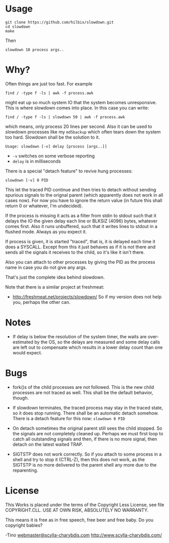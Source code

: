 # Usage

```
git clone https://github.com/hilbix/slowdown.git
cd slowdown
make
```

Then

```
slowdown 10 process args..
```


# Why?

Often things are just too fast.  For example

```
find / -type f -ls | awk -f process.awk
```

might eat up so much system IO that the system becomes unresponsive.
This is where slowdown comes into place.  In this case you can write:

```
find / -type f -ls | slowdown 50 | awk -f process.awk
```

which means, only process 20 lines per second.  Also it can be used to
slowdown processes like my `md5backup` which often tears down the system
too hard.  Slowdown shall be the solution to it.

```
Usage: slowdown [-v] delay [process [args..]]
```

- `-v` switches on some verbose reporting
- `delay` is in milliseconds

There is a special "detach feature" to revive hung processes:

```
slowdown [-v] 0 PID
```

This let the traced PID continue and then tries to detach without
sending spurious signals to the orignal parent (which apparently does
not work in all cases now).  For now you have to ignore the return
value (in future this shall return 0 or whatever, I'm undecided).

If the process is missing it acts as a filter from stdin to stdout
such that it delays the IO the given delay each line or BLKSIZ (4096)
bytes, whatever comes first.  Also it runs unbuffered, such that it
writes lines to stdout in a flushed mode.  Always as you expect it.

If process is given, it is started "traced", that is, it is delayed
each time it does a SYSCALL.  Except from this it just behaves as if
it is not there and sends all the signals it receives to the child, so
it's like it isn't there.

Also you can attach to other processes by giving the PID as the
process name in case you do not give any args.

That's just the complete idea behind slowdown.

Note that there is a similar project at freshmeat:
- http://freshmeat.net/projects/slowdown/
So if my version does not help you, perhaps the other can.

# Notes

- If delay is below the resolution of the system timer, the waits are
  over-estimated by the OS, so the delays are measured and some delay
  calls are left out to compensate which results in a lower delay
  count than one would expect.

# Bugs

- fork()s of the child processes are not followed.  This is the new
  child processes are not traced as well.  This shall be the default
  behavior, though.

- If slowdown terminates, the traced process may stay in the traced
  state, so it does stop running.  There shall be an automatic detach
  somehow.  There is a detach feature for this now: `slowdown 0 PID`

- On detach sometimes the original parent still sees the child
  stopped.  So the signals are not completely cleaned up.  Perhaps we
  must first loop to catch all outstanding signals and then, if there
  is no more signal, then detach on the latest waited TRAP.

- SIGTSTP does not work correctly.  So if you attach to some process
  in a shell and try to stop it (CTRL-Z), then this does not work, as
  the SIGTSTP is no more delivered to the parent shell any more due to
  the reparenting.

# License

This Works is placed under the terms of the Copyright Less License,
see file COPYRIGHT.CLL.  USE AT OWN RISK, ABSOLUTELY NO WARRANTY.

This means it is free as in free speech, free beer and free baby.
Do you copyright babies?

-Tino
webmaster@scylla-charybdis.com
http://www.scylla-charybdis.com/
